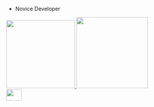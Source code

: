 - Novice Developer

<div>
<a href="https://github.com/samzitu">
<img height="180em" src="https://github-readne-stats.vercel.app/api?username-samzitu&show_icons-true&theme-dark&include all commits-true&count_private-true"> 
<img height="188len" src="https://github-readme-stats.vercel.app/api/top-langs/?username-samzitu&layout-compact&langs_count-16&theme-dark">

<div>
<img align="center" alt-"Samuel-Scratch" height="30" width="40" src="https://img.shields.io/badge/Scratch-4097FF?style-for-the-b adge&logo-Scratch&logoColor-white">

